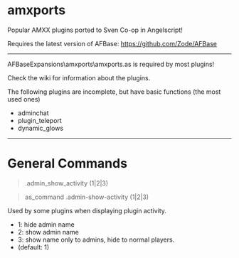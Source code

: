 # amxports
Popular AMXX plugins ported to Sven Co-op in Angelscript!

Requires the latest version of AFBase: https://github.com/Zode/AFBase

***

AFBaseExpansions\amxports\amxports.as
is required by most plugins!

Check the wiki for information about the plugins.

The following plugins are incomplete, but have basic functions (the most used ones)
* adminchat
* plugin_teleport
* dynamic_glows

***

# General Commands

> .admin_show_activity (1|2|3)

> as_command .admin-show-activity (1|2|3)

Used by some plugins when displaying plugin activity.

* 1: hide admin name
* 2: show admin name
* 3: show name only to admins, hide to normal players.
* (default: 1)
